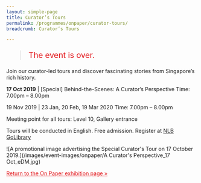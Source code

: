 ```yaml
---
layout: simple-page
title: Curator’s Tours
permalink: /programmes/onpaper/curator-tours/
breadcrumb: Curator’s Tours

---
```


<blockquote style="color: #E21216; font-size: 150%;">The event is over.</blockquote>

Join our curator-led tours and discover fascinating stories from Singapore’s rich history.

__17 Oct 2019__ | &#91;Special&#93; Behind-the-Scenes: A Curator’s Perspective
Time: 7.00pm – 8.00pm

19 Nov 2019 | 23 Jan, 20 Feb, 19 Mar 2020
Time: 7.00pm – 8.00pm

Meeting point for all tours: Level 10, Gallery entrance

Tours will be conducted in English.
Free admission. Register at [NLB GoLibrary](www.nlb.gov.sg/golibrary)

![A promotional image advertising the Special Curator's Tour on 17 October 2019.](/images/event-images/onpaper/A Curator's Perspective_17 Oct_eDM.jpg)

<a href="/exhibitions/past-exhibitions/onpaper/" style="color:#E21216;">Return to the On Paper exhibition page &#187;</a>
